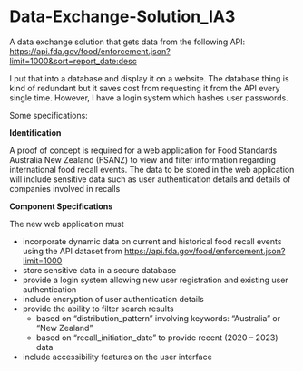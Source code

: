 # Data-Exchange-Solution_IA3

A data exchange solution that gets data from the following API:
https://api.fda.gov/food/enforcement.json?limit=1000&sort=report_date:desc

I put that into a database and display it on a website. 
The database thing is kind of redundant but it saves cost from requesting it from the API every single time.
However, I have a login system which hashes user passwords.

Some specifications:

**Identification**

A proof of concept is required for a web application for Food Standards Australia New Zealand
(FSANZ) to view and filter information regarding international food recall events. The data to be
stored in the web application will include sensitive data such as user authentication details and
details of companies involved in recalls

**Component Specifications**

The new web application must
- incorporate dynamic data on current and historical food recall events using the API dataset
from https://api.fda.gov/food/enforcement.json?limit=1000
- store sensitive data in a secure database
- provide a login system allowing new user registration and existing user authentication
- include encryption of user authentication details
- provide the ability to filter search results
  - based on “distribution_pattern” involving keywords: “Australia” or “New Zealand”
  - based on “recall_initiation_date” to provide recent (2020 – 2023) data
- include accessibility features on the user interface
